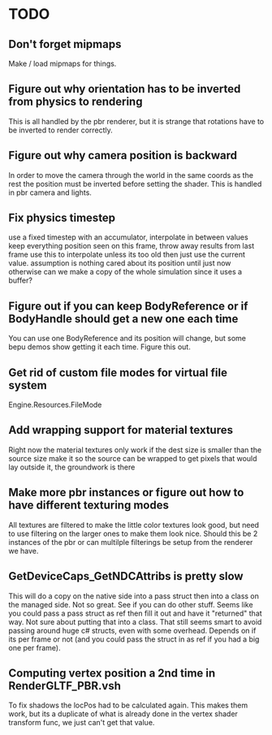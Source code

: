 # TODO

## Don't forget mipmaps
Make / load mipmaps for things.

## Figure out why orientation has to be inverted from physics to rendering
This is all handled by the pbr renderer, but it is strange that rotations have to be inverted to render correctly.

## Figure out why camera position is backward
In order to move the camera through the world in the same coords as the rest the position must be inverted before setting the shader. This is
handled in pbr camera and lights.

## Fix physics timestep
use a fixed timestep with an accumulator, interpolate in between values
keep everything position seen on this frame, throw away results from last frame use this to interpolate unless its too old then just use the current value. assumption is nothing cared about its position until just now
otherwise can we make a copy of the whole simulation since it uses a buffer?

## Figure out if you can keep BodyReference or if BodyHandle should get a new one each time
You can use one BodyReference and its position will change, but some bepu demos show getting it each time. Figure this out.

## Get rid of custom file modes for virtual file system
Engine.Resources.FileMode

## Add wrapping support for material textures
Right now the material textures only work if the dest size is smaller than the source size
make it so the source can be wrapped to get pixels that would lay outside it, the groundwork is there

## Make more pbr instances or figure out how to have different texturing modes
All textures are filtered to make the little color textures look good, but need to use filtering on the larger ones to make them look nice.
Should this be 2 instances of the pbr or can multilple filterings be setup from the renderer we have.

## GetDeviceCaps_GetNDCAttribs is pretty slow
This will do a copy on the native side into a pass struct then into a class on the managed side. Not so great. See if you can do other stuff.
Seems like you could pass a pass struct as ref then fill it out and have it "returned" that way. Not sure about putting that into a class. That still
seems smart to avoid passing around huge c# structs, even with some overhead. Depends on if its per frame or not (and you could pass the struct in as ref
if you had a big one per frame).

## Computing vertex position a 2nd time in RenderGLTF_PBR.vsh
To fix shadows the locPos had to be calculated again. This makes them work, but its a duplicate of what is already done in the vertex shader transform func, we just
can't get that value.